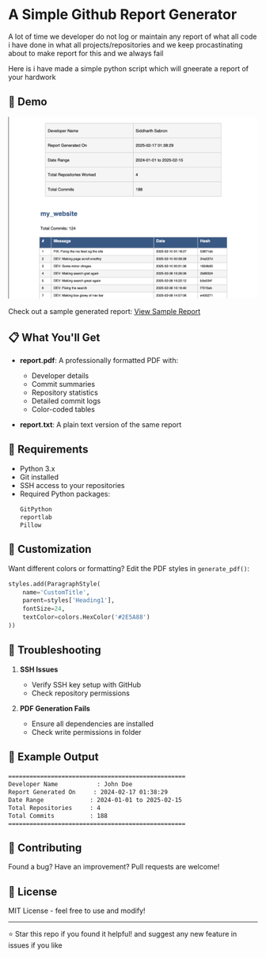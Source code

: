 # A Simple Github Report Generator

A lot of time we developer do not log or maintain any report of what all code i have done in what all projects/repositories
and we keep procastinating about to make report for this and we always fail 

Here is i have made a simple python script which will gneerate a report of your hardwork

## 🎥 Demo

![alt text](./img.png)

Check out a sample generated report: [View Sample Report](report.pdf)

## 📋 What You'll Get

- **report.pdf**: A professionally formatted PDF with:
  - Developer details
  - Commit summaries
  - Repository statistics
  - Detailed commit logs
  - Color-coded tables

- **report.txt**: A plain text version of the same report

## 🔧 Requirements

- Python 3.x
- Git installed
- SSH access to your repositories
- Required Python packages:
  ```
  GitPython
  reportlab
  Pillow
  ```

## 🎨 Customization

Want different colors or formatting? Edit the PDF styles in `generate_pdf()`:
```python
styles.add(ParagraphStyle(
    name='CustomTitle',
    parent=styles['Heading1'],
    fontSize=24,
    textColor=colors.HexColor('#2E5A88')
))
```

## 🚨 Troubleshooting

1. **SSH Issues**
   - Verify SSH key setup with GitHub
   - Check repository permissions

2. **PDF Generation Fails**
   - Ensure all dependencies are installed
   - Check write permissions in folder

## 📝 Example Output

```
==================================================
Developer Name           : John Doe
Report Generated On     : 2024-02-17 01:38:29
Date Range             : 2024-01-01 to 2025-02-15
Total Repositories     : 4
Total Commits          : 188
==================================================
```

## 🤝 Contributing

Found a bug? Have an improvement? Pull requests are welcome!

## 📄 License

MIT License - feel free to use and modify!

---

⭐ Star this repo if you found it helpful! and suggest any new feature in issues if you like